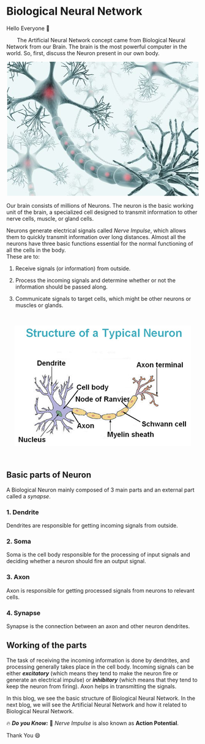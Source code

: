 # Biological Neural Network

Hello Everyone :wave:

&nbsp;&nbsp;&nbsp;&nbsp;&nbsp;&nbsp; The Artificial Neural Network concept came from Biological Neural Network from our Brain. The brain is the most powerful computer in the world. 
So, first, discuss the Neuron present in our own body.

<p align="center">
  <img src="Image/Brain%20neuron.jpg" />
</p>

Our brain consists of millions of Neurons. The neuron is the basic working unit of the brain, a specialized cell designed to transmit information to other nerve cells, muscle, or gland cells.

Neurons generate electrical signals called *Nerve Impulse*, which allows them to quickly transmit information over long distances.
Almost all the neurons have three basic functions essential for the normal functioning of all the cells in the body.<br>
These are to:

1. Receive signals (or information) from outside.

2. Process the incoming signals and determine whether or not the information should be passed along.

3. Communicate signals to target cells, which might be other neurons or muscles or glands.

<br>
 
<p align="center">
  <img src="Image/Bio-Neuron.jpg" />
</p>

<br>

## Basic parts of Neuron
A Biological Neuron mainly composed of 3 main parts and an external part called a *synapse*.

### 1. Dendrite
Dendrites are responsible for getting incoming signals from outside.

### 2. Soma
Soma is the cell body responsible for the processing of input signals and deciding whether a neuron should fire an output signal.

### 3. Axon
Axon is responsible for getting processed signals from neurons to relevant cells.

### 4. Synapse
Synapse is the connection between an axon and other neuron dendrites.

## Working of the parts
The task of receiving the incoming information is done by dendrites, and processing generally takes place in the cell body. Incoming signals can be either ***excitatory*** (which means they tend to make the neuron fire or generate an electrical impulse) or ***inhibitory*** (which means that they tend to keep the neuron from firing). Axon helps in transmitting the signals.


In this blog, we see the basic structure of Biological Neural Network. In the next blog, we will see the Artificial Neural Network and how it related to Biological Neural Network.


:fire: ***Do you Know:*** :thinking: *Nerve Impulse* is also known as **Action Potential**.

Thank You :smile:




